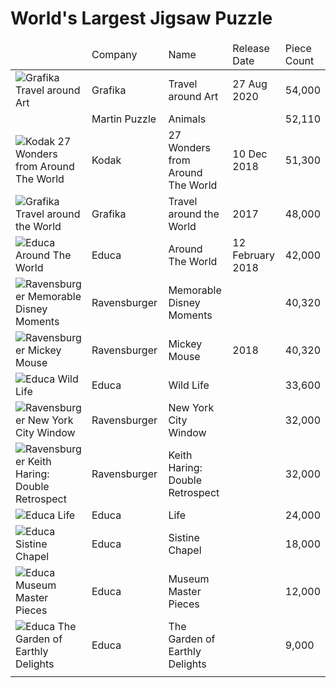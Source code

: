 <html>
<head>
  <title>World's Largest Jigsaw Puzzle</title>
  <style>
    td.puzzle-thumb {width:200px;}
    td.puzzle-company {width:150px;}
    td.puzzle-name {width:250px;}
    td.puzzle-date {width:150px;}
    td.puzzle-count {}
  </style>
  
<!-- Google Tag Manager -->
<script>(function(w,d,s,l,i){w[l]=w[l]||[];w[l].push({'gtm.start':
new Date().getTime(),event:'gtm.js'});var f=d.getElementsByTagName(s)[0],
j=d.createElement(s),dl=l!='dataLayer'?'&l='+l:'';j.async=true;j.src=
'https://www.googletagmanager.com/gtm.js?id='+i+dl;f.parentNode.insertBefore(j,f);
})(window,document,'script','dataLayer','GTM-WZWPGL6');</script>
<!-- End Google Tag Manager -->  
  
<!-- Global site tag (gtag.js) - Google Analytics -->
<script async src="https://www.googletagmanager.com/gtag/js?id=G-X3MX0GE8DT"></script>
<script>
  window.dataLayer = window.dataLayer || [];
  function gtag(){dataLayer.push(arguments);}
  gtag('js', new Date());

  gtag('config', 'G-X3MX0GE8DT');
</script>  
  
</head>
<body>
  
<!-- Google Tag Manager (noscript) -->
<noscript><iframe src="https://www.googletagmanager.com/ns.html?id=GTM-WZWPGL6"
height="0" width="0" style="display:none;visibility:hidden"></iframe></noscript>
<!-- End Google Tag Manager (noscript) -->
  
<h1>World's Largest Jigsaw Puzzle</h1>


<table width="100%">
  <thead>
  <tr>
      <td class="puzzle-thumb"></td>
      <td class="puzzle-company">Company</td>
      <td class="puzzle-name">Name</td>
      <td class="puzzle-date">Release Date</td>
      <td class="puzzle-count">Piece Count</td>
  </tr>
  </thead>
  <tbody>
  <tr>
      <td><img src="https://www.grafika-puzzle.com/images/visuel-record-540006uk.jpg" alt="Grafika Travel around Art" /></td>
      <td>Grafika</td>
      <td class="puzzle-name">Travel around Art</td>      
      <td>27 Aug 2020</td>
      <td>54,000</td>
  </tr>
  <tr>
      <td><img src="https://www.mcprint.eu/www/images/puzzle-50000-pieces.png" alt="" /></td>
      <td>Martin Puzzle</td>
      <td>Animals</td>      
      <td></td>
      <td>52,110</td>
  </tr>
  <tr>
      <td><img src="https://m.media-amazon.com/images/I/81kT6Jk1rfL.jpg" alt="Kodak 27 Wonders from Around The World" /></td>
      <td>Kodak</td>
      <td class="puzzle-name">27 Wonders from Around The World</td>      
      <td>10 Dec 2018</td>
      <td>51,300</td>
  </tr>
  <tr>
      <td><img src="https://www.grafika-puzzle.com/images/visuel-record-uk.jpg" alt="Grafika Travel around the World" /></td>  
      <td>Grafika</td>
      <td class="puzzle-name">Travel around the World</td>    
      <td>2017</td>
      <td>48,000</td>
  </tr>
  <tr>
      <td><img src="https://www.educaborras.com/wp-content/uploads/2021/01/17570_01_med.jpg" alt="Educa Around The World" /></td>   
      <td>Educa</td>
      <td class="puzzle-name">Around The World</td>   
      <td>12 February 2018</td>
      <td>42,000</td>
  </tr>
  <tr>
      <td><img src="https://cdn.ravensburger.de/images/produktseiten/1024/17826_1.jpg" alt="Ravensburger Memorable Disney Moments" /></td>
      <td>Ravensburger</td>
      <td class="puzzle-name">Memorable Disney Moments</td>
      <td></td>
      <td>40,320</td>
  </tr>
  <tr>
      <td><img src="https://www.toybricks.com.au/3344-large_default/ravensburger-disney-mickey-through-the-years-40320-pieces.jpg" alt="Ravensburger Mickey Mouse" /></td> 
      <td>Ravensburger</td>
      <td class="puzzle-name">Mickey Mouse</td>     
      <td>2018</td>
      <td>40,320</td>
  </tr>
  <tr>
      <td><img src="https://www.educaborras.com/wp-content/uploads/2021/01/16066_01_med.jpg" alt="Educa Wild Life" /></td>
      <td>Educa</td>
      <td class="puzzle-name">Wild Life</td>      
      <td></td>
      <td>33,600</td>
  </tr>
  <tr>
      <td><img src="https://www.artnhobby.ie/media/catalog/product/cache/2/image/9df78eab33525d08d6e5fb8d27136e95/1/7/17837r-4.jpg" alt="Ravensburger New York City Window" /></td>
      <td>Ravensburger</td>
      <td class="puzzle-name">New York City Window</td>      
      <td></td>
      <td>32,000</td>
  </tr>
  <tr>
      <td><img src="https://www.borntobekids.fr/image/150871/1400x1050/1/ravensburger-17838-puzzle-32-000-pieces-double-retrospect-keith-haring-1400.jpg" alt="Ravensburger Keith Haring: Double Retrospect" /></td>
      <td>Ravensburger</td>
      <td class="puzzle-name">Keith Haring: Double Retrospect</td>      
      <td></td>
      <td>32,000</td>
  </tr>
  <tr>
      <td><img src="https://m.media-amazon.com/images/I/814G0UyNUIL.jpg" alt="Educa Life" /></td>    
      <td>Educa</td> 
      <td class="puzzle-name">Life</td> 
      <td></td>
      <td>24,000</td>
  </tr>
  <tr>
      <td><img src="https://www.educaborras.com/wp-content/uploads/2021/01/16065_01_med.jpg" alt="Educa Sistine Chapel" /></td>
      <td>Educa</td>
      <td class="puzzle-name">Sistine Chapel</td>      
      <td></td>
      <td>18,000</td>
  </tr>
  <tr>
      <td><img src="https://images-na.ssl-images-amazon.com/images/I/81050MnkOhL._AC_SX355_.jpg" alt="Educa Museum Master Pieces" /></td>
      <td>Educa</td>
      <td class="puzzle-name">Museum Master Pieces</td>      
      <td></td>
      <td>12,000</td>
  </tr>
  <tr>
      <td><img src="https://www.educaborras.com/wp-content/uploads/2021/01/14831_01_med.jpg" alt="Educa The Garden of Earthly Delights" /></td>
      <td>Educa</td>
      <td class="puzzle-name">The Garden of Earthly Delights</td>
      <td></td>
      <td>9,000</td>
  </tr>
  <tr>
      <td><img src="" alt="" /></td>
      <td class="puzzle-name"></td>      
      <td></td>
      <td></td>
      <td></td>
  </tr>
  </tbody>
</table>

</body>
</html>

